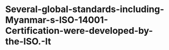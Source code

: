 # Several-global-standards-including-Myanmar-s-ISO-14001-Certification-were-developed-by-the-ISO.-It